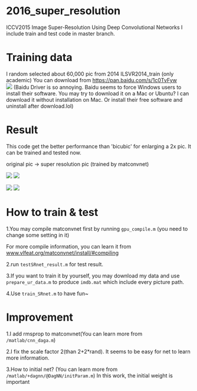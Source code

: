 # 2016_super_resolution
ICCV2015 Image Super-Resolution Using Deep Convolutional Networks
I include train and test code in master branch.

# Training data
I random selected about 60,000 pic from 2014 ILSVR2014_train (only academic) You can download from https://pan.baidu.com/s/1c0TvFyw  
![](https://github.com/layumi/2016_super_resolution/blob/master/WechatIMG1.jpeg)
(Baidu Driver is so annoying. Baidu seems to force Windows users to install their software.
You may try to download it on a Mac or Ubuntu? I can download it without installation on Mac. Or install their free software and uninstall after download.lol)

# Result
This code get the better performance than 'bicubic' for enlarging a 2x pic. It can be trained and tested now. 

original pic -> super resolution pic (trained by matconvnet)

![](https://github.com/layumi/2016_super_resolution/blob/master/3_bicubic.jpg) 
![](https://github.com/layumi/2016_super_resolution/blob/master/3_srnet.jpg) 

![](https://github.com/layumi/2016_super_resolution/blob/master/4_bicubic.jpg) 
![](https://github.com/layumi/2016_super_resolution/blob/master/4_srnet.jpg) 

# How to train & test
1.You may compile matconvnet first by running `gpu_compile.m`  (you need to change some setting in it)

For more compile information, you can learn it from www.vlfeat.org/matconvnet/install/#compiling

2.run `testSRnet_result.m` for test result.

3.If you want to train it by yourself, you may download my data and use `prepare_ur_data.m` to produce `imdb.mat` which include every picture path.

4.Use `train_SRnet.m` to have fun~
 
# Improvement
1.I add rmsprop to matconvnet(You can learn more from `/matlab/cnn_daga.m`)

2.I fix the scale factor 2(than 2+2*rand). It seems to be easy for net to learn more information.

3.How to initial net? (You can learn more from `/matlab/+dagnn/@DagNN/initParam.m`) In this work, the initial weight is important
